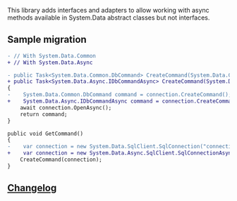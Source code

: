 This library adds interfaces and adapters to allow working with async methods available in System.Data abstract classes but not interfaces.

## Sample migration

```diff
- // With System.Data.Common
+ // With System.Data.Async

- public Task<System.Data.Common.DbCommand> CreateCommand(System.Data.Common.DbConnection connection)
+ public Task<System.Data.Async.IDbCommandAsync> CreateCommand(System.Data.Async.IDbConnectionAsync connection)
{
-    System.Data.Common.DbCommand command = connection.CreateCommand();
+    System.Data.Async.IDbCommandAsync command = connection.CreateCommand();
    await connection.OpenAsync();
    return command;
}

public void GetCommand()
{
-    var connection = new System.Data.SqlClient.SqlConnection("connection string");
+    var connection = new System.Data.Async.SqlClient.SqlConnectionAsync("connection string");
    CreateCommand(connection);
}
```

## [Changelog](CHANGELOG.md)
